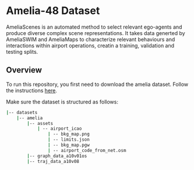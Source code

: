 # Amelia-48 Dataset

AmeliaScenes is an automated method to select relevant ego-agents and produce diverse complex scene representations. It takes data generted by AmeliaSWIM and AmeliaMaps  to characterize relevant behaviours and interactions within airport operations, creatin a training, validation and testing splits.

## Overview

To run this repository, you first need to download the amelia dataset. Follow the instructions [here]().

Make sure the dataset is structured as follows:

```bash
|-- datasets
    |-- amelia
        |-- assets
            | -- airport_icao
                | -- bkg_map.png
                | -- limits.json
                | -- bkg_map.pgw
                | -- airport_code_from_net.osm
        |-- graph_data_a10v01os
        |-- traj_data_a10v08

```
